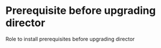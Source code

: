 Prerequisite before upgrading director
=========

Role to install prerequisites before upgrading director
